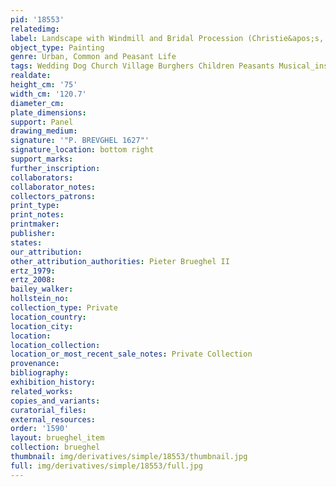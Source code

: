 ```yaml
---
pid: '18553'
relatedimg: 
label: Landscape with Windmill and Bridal Procession (Christie&apos;s, London, 1999)
object_type: Painting
genre: Urban, Common and Peasant Life
tags: Wedding Dog Church Village Burghers Children Peasants Musical_instruments
realdate: 
height_cm: '75'
width_cm: '120.7'
diameter_cm: 
plate_dimensions: 
support: Panel
drawing_medium: 
signature: '"P. BREVGHEL 1627"'
signature_location: bottom right
support_marks: 
further_inscription: 
collaborators: 
collaborator_notes: 
collectors_patrons: 
print_type: 
print_notes: 
printmaker: 
publisher: 
states: 
our_attribution: 
other_attribution_authorities: Pieter Brueghel II
ertz_1979: 
ertz_2008: 
bailey_walker: 
hollstein_no: 
collection_type: Private
location_country: 
location_city: 
location: 
location_collection: 
location_or_most_recent_sale_notes: Private Collection
provenance: 
bibliography: 
exhibition_history: 
related_works: 
copies_and_variants: 
curatorial_files: 
external_resources: 
order: '1590'
layout: brueghel_item
collection: brueghel
thumbnail: img/derivatives/simple/18553/thumbnail.jpg
full: img/derivatives/simple/18553/full.jpg
---
```

